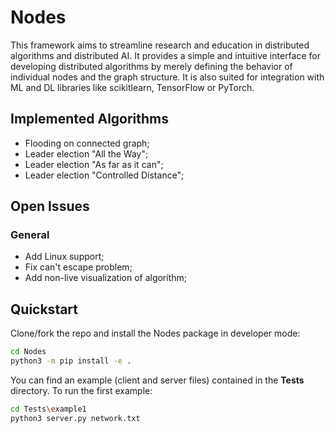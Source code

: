 # Nodes
This framework aims to streamline research and education in distributed algorithms and distributed AI. 
It provides a simple and intuitive interface for developing distributed algorithms by merely defining the 
behavior of individual nodes and the graph structure. It is also suited for integration with ML and DL libraries
like scikitlearn, TensorFlow or PyTorch.
## Implemented Algorithms
+ Flooding on connected graph;
+ Leader election "All the Way";
+ Leader election "As far as it can";
+ Leader election "Controlled Distance";
## Open Issues
### General
+ Add Linux support;
+ Fix can't escape problem;
+ Add non-live visualization of algorithm;
## Quickstart
Clone/fork the repo and install the Nodes package in developer mode:
```bash
cd Nodes
python3 -m pip install -e .
```
You can find an example (client and server files) contained in the **Tests** directory. To run the first example:
```bash
cd Tests\example1
python3 server.py network.txt
```
